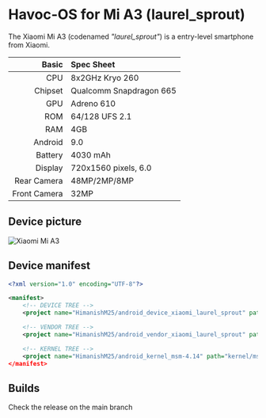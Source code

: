 Havoc-OS for Mi A3 (laurel_sprout)
=========================================

The Xiaomi Mi A3 (codenamed _"laurel_sprout"_) is a entry-level smartphone from Xiaomi.

Basic   | Spec Sheet
-------:|:----------
CPU     | 8x2GHz Kryo 260
Chipset | Qualcomm Snapdragon 665
GPU     | Adreno 610
ROM     | 64/128 UFS 2.1
RAM     | 4GB
Android | 9.0
Battery | 4030 mAh
Display | 720x1560 pixels, 6.0
Rear Camera  | 48MP/2MP/8MP
Front Camera | 32MP

## Device picture
![Xiaomi Mi A3](https://i01.appmifile.com/webfile/globalimg/products/pc/mi-a3/MIA3_02.jpg "Xiaomi Mi A3")

## Device manifest

```xml
<?xml version="1.0" encoding="UTF-8"?>

<manifest>
	<!-- DEVICE TREE -->
	<project name="HimanishM25/android_device_xiaomi_laurel_sprout" path="device/xiaomi/laurel_sprout" remote="github" />

	<!-- VENDOR TREE -->
	<project name="HimanishM25/android_vendor_xiaomi_laurel_sprout" path="vendor/xiaomi/laurel_sprout" remote="github" />

	<!-- KERNEL TREE -->
	<project name="HimanishM25/android_kernel_msm-4.14" path="kernel/msm-4.14 remote="github" />
</manifest>
```

## Builds
Check the release on the main branch
